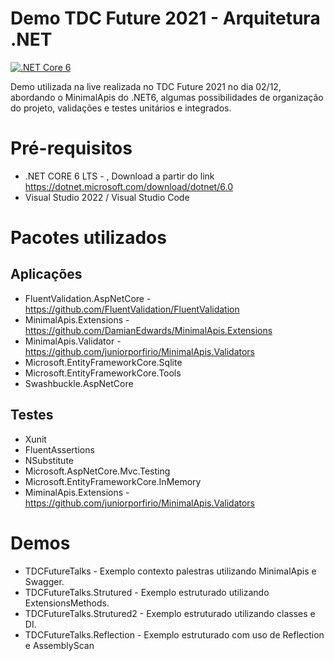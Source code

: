 # Demo TDC Future 2021 - Arquitetura .NET

[![.NET Core 6](https://github.com/juniorporfirio/TDCFuture21-NET6-MinimalApis/actions/workflows/net6.yml/badge.svg?branch=main)](https://github.com/juniorporfirio/TDCFuture21-NET6-MinimalApis/actions/workflows/net6.yml)

Demo utilizada na live realizada no TDC Future 2021 no dia 02/12, abordando o MinimalApis do .NET6, algumas possibilidades de organização do projeto, validações e testes unitários e integrados.

# Pré-requisitos

- .NET CORE 6 LTS - , Download a partir do link https://dotnet.microsoft.com/download/dotnet/6.0
- Visual Studio 2022 / Visual Studio Code

# Pacotes utilizados

## Aplicações
- FluentValidation.AspNetCore - https://github.com/FluentValidation/FluentValidation
- MinimalApis.Extensions - https://github.com/DamianEdwards/MinimalApis.Extensions
- MinimalApis.Validator - https://github.com/juniorporfirio/MinimalApis.Validators
- Microsoft.EntityFrameworkCore.Sqlite 
- Microsoft.EntityFrameworkCore.Tools
- Swashbuckle.AspNetCore


## Testes
- Xunit
- FluentAssertions
- NSubstitute
- Microsoft.AspNetCore.Mvc.Testing
- Microsoft.EntityFrameworkCore.InMemory
- MiminalApis.Extensions - https://github.com/juniorporfirio/MinimalApis.Validators

# Demos
- TDCFutureTalks -  Exemplo contexto palestras utilizando MinimalApis e Swagger.
- TDCFutureTalks.Strutured  - Exemplo estruturado utilizando ExtensionsMethods.
- TDCFutureTalks.Strutured2 - Exemplo estruturado utilizando classes e DI.
- TDCFutureTalks.Reflection - Exemplo estruturado com uso de Reflection e AssemblyScan









